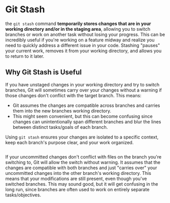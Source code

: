 # Git Stash

the `git stash` command **temporarily stores changes that are in your working directory and/or in the staging area**, allowing you to switch branches or work on another task without losing your progress. This can be incredibly useful if you're working on a feature midway and realize you need to quickly address a different issue in your code. Stashing "pauses" your current work, removes it from your working directory, and allows you to return to it later.

## Why Git Stash is Useful

If you have unstaged changes in your working directory and try to switch branches, Git will sometimes carry over your changes without a warning if those changes don't conflict with the target branch. This means:

- Git assumes the changes are compatible across branches and carries them into the new branches working directory.
- This might seem convenient, but this can become confusing since changes can unintentionally span different branches and blur the lines between distinct tasks/goals of each branch.

Using `git stash` ensures your changes are isolated to a specific context, keep each branch's purpose clear, and your work organized.

```

```

If your uncommitted changes don't conflict with files on the branch you're switching to, Git will allow the switch without warning. It assumes that the changes are compatible with both branches and just "carries over" your uncommitted changes into the other branch's working directory. This means that your modifications are still present, even though you've switched branches. This may sound good, but it will get confusing in the long run, since branches are often used to work on entirely separate tasks/objectives.
